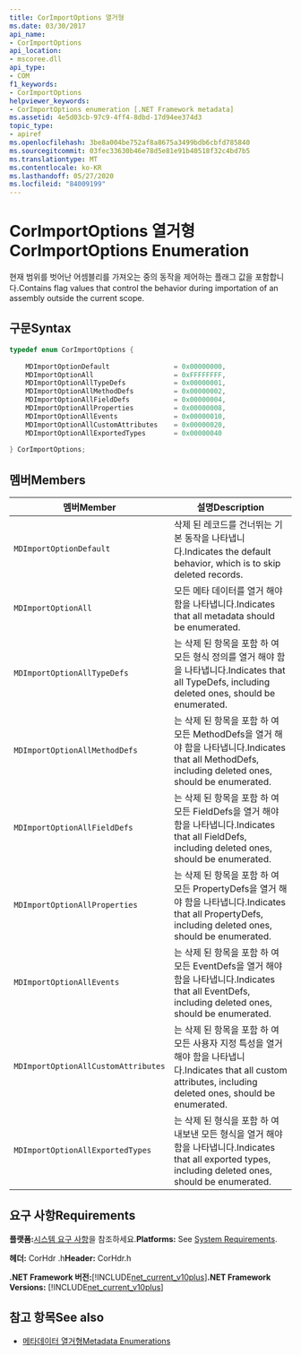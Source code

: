 ```yaml
---
title: CorImportOptions 열거형
ms.date: 03/30/2017
api_name:
- CorImportOptions
api_location:
- mscoree.dll
api_type:
- COM
f1_keywords:
- CorImportOptions
helpviewer_keywords:
- CorImportOptions enumeration [.NET Framework metadata]
ms.assetid: 4e5d03cb-97c9-4ff4-8dbd-17d94ee374d3
topic_type:
- apiref
ms.openlocfilehash: 3be8a004be752af8a8675a3499bdb6cbfd785840
ms.sourcegitcommit: 03fec33630b46e78d5e81e91b40518f32c4bd7b5
ms.translationtype: MT
ms.contentlocale: ko-KR
ms.lasthandoff: 05/27/2020
ms.locfileid: "84009199"
---
```

# <a name="corimportoptions-enumeration"></a><span data-ttu-id="f098e-102">CorImportOptions 열거형</span><span class="sxs-lookup"><span data-stu-id="f098e-102">CorImportOptions Enumeration</span></span>
<span data-ttu-id="f098e-103">현재 범위를 벗어난 어셈블리를 가져오는 중의 동작을 제어하는 플래그 값을 포함합니다.</span><span class="sxs-lookup"><span data-stu-id="f098e-103">Contains flag values that control the behavior during importation of an assembly outside the current scope.</span></span>  
  
## <a name="syntax"></a><span data-ttu-id="f098e-104">구문</span><span class="sxs-lookup"><span data-stu-id="f098e-104">Syntax</span></span>  
  
```cpp  
typedef enum CorImportOptions {  
  
    MDImportOptionDefault                = 0x00000000,  
    MDImportOptionAll                    = 0xFFFFFFFF,  
    MDImportOptionAllTypeDefs            = 0x00000001,  
    MDImportOptionAllMethodDefs          = 0x00000002,  
    MDImportOptionAllFieldDefs           = 0x00000004,  
    MDImportOptionAllProperties          = 0x00000008,  
    MDImportOptionAllEvents              = 0x00000010,  
    MDImportOptionAllCustomAttributes    = 0x00000020,  
    MDImportOptionAllExportedTypes       = 0x00000040  
  
} CorImportOptions;  
```  
  
## <a name="members"></a><span data-ttu-id="f098e-105">멤버</span><span class="sxs-lookup"><span data-stu-id="f098e-105">Members</span></span>  
  
|<span data-ttu-id="f098e-106">멤버</span><span class="sxs-lookup"><span data-stu-id="f098e-106">Member</span></span>|<span data-ttu-id="f098e-107">설명</span><span class="sxs-lookup"><span data-stu-id="f098e-107">Description</span></span>|  
|------------|-----------------|  
|`MDImportOptionDefault`|<span data-ttu-id="f098e-108">삭제 된 레코드를 건너뛰는 기본 동작을 나타냅니다.</span><span class="sxs-lookup"><span data-stu-id="f098e-108">Indicates the default behavior, which is to skip deleted records.</span></span>|  
|`MDImportOptionAll`|<span data-ttu-id="f098e-109">모든 메타 데이터를 열거 해야 함을 나타냅니다.</span><span class="sxs-lookup"><span data-stu-id="f098e-109">Indicates that all metadata should be enumerated.</span></span>|  
|`MDImportOptionAllTypeDefs`|<span data-ttu-id="f098e-110">는 삭제 된 항목을 포함 하 여 모든 형식 정의를 열거 해야 함을 나타냅니다.</span><span class="sxs-lookup"><span data-stu-id="f098e-110">Indicates that all TypeDefs, including deleted ones, should be enumerated.</span></span>|  
|`MDImportOptionAllMethodDefs`|<span data-ttu-id="f098e-111">는 삭제 된 항목을 포함 하 여 모든 MethodDefs을 열거 해야 함을 나타냅니다.</span><span class="sxs-lookup"><span data-stu-id="f098e-111">Indicates that all MethodDefs, including deleted ones, should be enumerated.</span></span>|  
|`MDImportOptionAllFieldDefs`|<span data-ttu-id="f098e-112">는 삭제 된 항목을 포함 하 여 모든 FieldDefs을 열거 해야 함을 나타냅니다.</span><span class="sxs-lookup"><span data-stu-id="f098e-112">Indicates that all FieldDefs, including deleted ones, should be enumerated.</span></span>|  
|`MDImportOptionAllProperties`|<span data-ttu-id="f098e-113">는 삭제 된 항목을 포함 하 여 모든 PropertyDefs을 열거 해야 함을 나타냅니다.</span><span class="sxs-lookup"><span data-stu-id="f098e-113">Indicates that all PropertyDefs, including deleted ones, should be enumerated.</span></span>|  
|`MDImportOptionAllEvents`|<span data-ttu-id="f098e-114">는 삭제 된 항목을 포함 하 여 모든 EventDefs을 열거 해야 함을 나타냅니다.</span><span class="sxs-lookup"><span data-stu-id="f098e-114">Indicates that all EventDefs, including deleted ones, should be enumerated.</span></span>|  
|`MDImportOptionAllCustomAttributes`|<span data-ttu-id="f098e-115">는 삭제 된 항목을 포함 하 여 모든 사용자 지정 특성을 열거 해야 함을 나타냅니다.</span><span class="sxs-lookup"><span data-stu-id="f098e-115">Indicates that all custom attributes, including deleted ones, should be enumerated.</span></span>|  
|`MDImportOptionAllExportedTypes`|<span data-ttu-id="f098e-116">는 삭제 된 형식을 포함 하 여 내보낸 모든 형식을 열거 해야 함을 나타냅니다.</span><span class="sxs-lookup"><span data-stu-id="f098e-116">Indicates that all exported types, including deleted ones, should be enumerated.</span></span>|  
  
## <a name="requirements"></a><span data-ttu-id="f098e-117">요구 사항</span><span class="sxs-lookup"><span data-stu-id="f098e-117">Requirements</span></span>  
 <span data-ttu-id="f098e-118">**플랫폼:**[시스템 요구 사항](../../get-started/system-requirements.md)을 참조하세요.</span><span class="sxs-lookup"><span data-stu-id="f098e-118">**Platforms:** See [System Requirements](../../get-started/system-requirements.md).</span></span>  
  
 <span data-ttu-id="f098e-119">**헤더:** CorHdr .h</span><span class="sxs-lookup"><span data-stu-id="f098e-119">**Header:** CorHdr.h</span></span>  
  
 <span data-ttu-id="f098e-120">**.NET Framework 버전:**[!INCLUDE[net_current_v10plus](../../../../includes/net-current-v10plus-md.md)]</span><span class="sxs-lookup"><span data-stu-id="f098e-120">**.NET Framework Versions:** [!INCLUDE[net_current_v10plus](../../../../includes/net-current-v10plus-md.md)]</span></span>  
  
## <a name="see-also"></a><span data-ttu-id="f098e-121">참고 항목</span><span class="sxs-lookup"><span data-stu-id="f098e-121">See also</span></span>

- [<span data-ttu-id="f098e-122">메타데이터 열거형</span><span class="sxs-lookup"><span data-stu-id="f098e-122">Metadata Enumerations</span></span>](metadata-enumerations.md)
